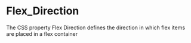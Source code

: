 # Flex_Direction
The CSS property Flex Direction defines the direction in which flex items are placed in a flex container
